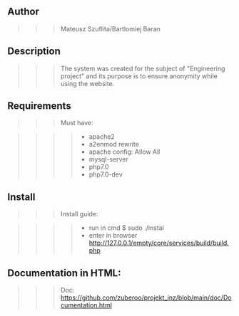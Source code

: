 ## Author
>>>Mateusz Szuflita/Bartlomiej Baran

## Description

>>>The system was created for the subject of "Engineering project" and its purpose is to ensure anonymity while using the website.

## Requirements
>>>Must have:

>>>>- apache2
>>>>- a2enmod rewrite
>>>>- apache config: Allow All
>>>>- mysql-server
>>>>- php7.0
>>>>- php7.0-dev

## Install
>>>Install guide:

>>>>- run in cmd $ sudo ./instal
>>>>- enter in browser http://127.0.0.1/empty/core/services/build/build.php

## Documentation in HTML:
>>>Doc: https://github.com/zuberoo/projekt_inz/blob/main/doc/Documentation.html

